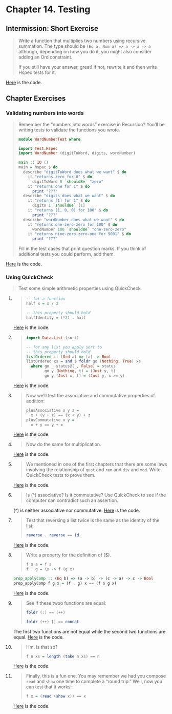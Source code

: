 # Chapter 14. Testing

## Intermission: Short Exercise
> Write a function that multiplies two numbers using recursive summation. The type should be `(Eq a, Num a) => a -> a -> a` although, depending on how you do it, you might also consider adding an Ord constraint.
>
> If you still have your answer, great! If not, rewrite it and then write Hspec tests for it.

[Here](./mult/) is the code.

## Chapter Exercises
### Validating numbers into words
> Remember the “numbers into words” exercise in Recursion? You’ll be writing tests to validate the functions you wrote.
> ```haskell
> module WordNumberTest where
> 
> import Test.Hspec
> import WordNumber (digitToWord, digits, wordNumber)
> 
> main :: IO () 
> main = hspec $ do
>   describe "digitToWord does what we want" $ do
>     it "returns zero for 0" $ do
>       digitToWord 0 `shouldBe` "zero"
>     it "returns one for 1" $ do
>       print "???"
>   describe "digits does what we want" $ do
>     it "returns [1] for 1" $ do
>       digits 1 `shouldBe` [1]
>     it "returns [1, 0, 0] for 100" $ do
>       print "???"
>   describe "wordNumber does what we want" $ do 
>     it "returns one-zero-zero for 100" $ do
>       wordNumber 100 `shouldBe` "one-zero-zero" 
>     it "returns nine-zero-zero-one for 9001" $ do
>       print "???"
> ```
> Fill in the test cases that print question marks. If you think of additional tests you could perform, add them.

[Here](./wordnumber/) is the code.

### Using QuickCheck
> Test some simple arithmetic properties using QuickCheck.
1. > ```haskell
   > -- for a function
   > half x = x / 2
   > 
   > -- this property should hold
   > halfIdentity = (*2) . half
   > ```
   [Here](./quickcheck/1.hs) is the code.
2. > ```haskell
   > import Data.List (sort)
   > 
   > -- for any list you apply sort to
   > -- this property should hold
   > listOrdered :: (Ord a) => [a] -> Bool
   > listOrdered xs = snd $ foldr go (Nothing, True) xs
   >   where go _ status@(_, False) = status
   >         go y (Nothing, t) = (Just y, t)
   >         go y (Just x, t) = (Just y, x >= y)
   > ```
   [Here](./quickcheck/2.hs) is the code.
3. > Now we’ll test the associative and commutative properties of addition:
   > ```haskell
   > plusAssociative x y z =
   >   x + (y + z) == (x + y) + z
   > plusCommutative x y = 
   >   x + y == y + x
   > ```
   [Here](./quickcheck/3.hs) is the code.
4. > Now do the same for multiplication.

   [Here](./quickcheck/4.hs) is the code.
5. > We mentioned in one of the first chapters that there are some laws involving the relationship of `quot` and `rem` and `div` and `mod`. Write QuickCheck tests to prove them.

   [Here](./quickcheck/5.hs) is the code.
6. > Is (^) associative? Is it commutative? Use QuickCheck to see if the computer can contradict such an assertion.

    (^) is neither associative nor commutative. [Here](./quickcheck/6.hs) is the code.
7. > Test that reversing a list twice is the same as the identity of the list:
   > ```haskell
   > reverse . reverse == id
   > ```
   [Here](./quickcheck/7.hs) is the code.
8. > Write a property for the definition of ($).
   > ```haskell
   > f $ a = f a
   > f . g = \x -> f (g x)
   > ```
   ```haskell
   prop_applyComp :: (Eq b) => (a -> b) -> (c -> a) -> c -> Bool
   prop_applyComp f g x = (f . g) x == (f $ g x)
   ```
   [Here](./quickcheck/8.hs) is the code.
9. > See if these twoo functions are equal:
   > ```haskell
   > foldr (:) == (++)
   >
   > foldr (++) [] == concat
   > ```
   The first two functions are not equal while the second two functions are equal. [Here](./quickcheck/9.hs) is the code.
10. > Hm. Is that so?
    > ```haskell
    > f n xs = length (take n xs) == n
    > ```
    [Here](./quickcheck/10.hs) is the code.
11. > Finally, this is a fun one. You may remember we had you compose `read` and `show` one time to complete a “round trip.” Well, now you can test that it works:
    > ```haskell
    > f x = (read (show x)) == x
    > ```
    [Here](./quickcheck/11.hs) is the code.
